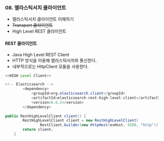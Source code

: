 ### 08. 엘라스틱서치 클라이언트

* 엘라스틱서치 클라이언트 이해하기
* <del>Transport 클라이언트</del>
* High Level REST 클라이언트

#### REST 클라이언트
* Java High Level REST Client
* HTTP 방식을 이용해 엘라스틱서치와 통신한다.
* 내부적으로는 HttpClient 모듈을 사용한다.

~~~java
<<HIGH Level Client>>

<!-- Elasticsearch -->
		<dependency>
			<groupId>org.elasticsearch.client</groupId>
			<artifactId>elasticsearch-rest-high-level-client</artifactId>
			<version>6.6.2</version>
		</dependency>
 
public RestHighLevelClient client() {
		RestHighLevelClient client = new RestHighLevelClient(
				RestClient.builder(new HttpHost(esHost, 9200, "http")));
		return client;
	}
~~~